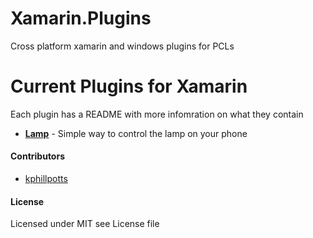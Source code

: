 Xamarin.Plugins
===============

Cross platform xamarin and windows plugins for PCLs

# Current Plugins for Xamarin
Each plugin has a README with more infomration on what they contain
* **[Lamp](https://github.com/kphillpotts/Xamarin.Plugins/tree/master/Lamp)** - Simple way to control the lamp on your phone


#### Contributors
* [kphillpotts](https://github.com/kphillpotts)

#### License
Licensed under MIT see License file
